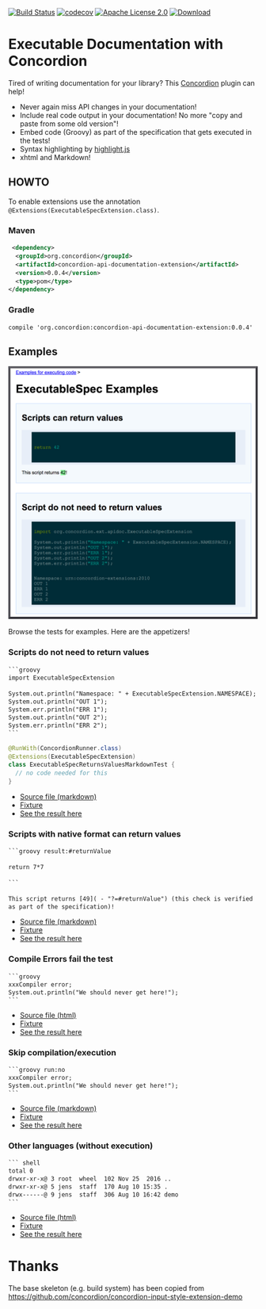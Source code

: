 [![Build Status](https://travis-ci.org/concordion/concordion-api-documentation-extension.svg?branch=master)](https://travis-ci.org/concordion/concordion-api-documentation-extension)
[![codecov](https://codecov.io/gh/concordion/concordion-api-documentation-extension/branch/master/graph/badge.svg)](https://codecov.io/gh/concordion/concordion-api-documentation-extension)
[![Apache License 2.0](https://img.shields.io/badge/license-Apache%202.0-blue.svg)](http://www.apache.org/licenses/LICENSE-2.0.html)
[![Download](https://api.bintray.com/packages/concordion/maven/concordion-api-documentation-extension/images/download.svg) ](https://bintray.com/concordion/maven/concordion-api-documentation-extension/_latestVersion)

# Executable Documentation with Concordion

Tired of writing documentation for your library? This [Concordion](http://concordion.org/) plugin can help!

* Never again miss API changes in your documentation!
* Include real code output in your documentation! No more "copy and paste from some old version"!
* Embed code (Groovy) as part of the specification that gets executed in the tests!
* Syntax highlighting by [highlight.js](https://highlightjs.org/)
* xhtml and Markdown!

## HOWTO

To enable extensions use the annotation `@Extensions(ExecutableSpecExtension.class)`.
  
### Maven
```xml
 <dependency>
  <groupId>org.concordion</groupId>
  <artifactId>concordion-api-documentation-extension</artifactId>
  <version>0.0.4</version>
  <type>pom</type>
</dependency>
```

### Gradle
```
compile 'org.concordion:concordion-api-documentation-extension:0.0.4'
```

## Examples

![Screenshot](assets/ExampleScreenshot.png)


Browse the tests for examples. Here are the appetizers!

### Scripts do not need to return values

    ```groovy
    import ExecutableSpecExtension
    
    System.out.println("Namespace: " + ExecutableSpecExtension.NAMESPACE);
    System.out.println("OUT 1");
    System.err.println("ERR 1");
    System.out.println("OUT 2");
    System.err.println("ERR 2");
    ```
    
```java
@RunWith(ConcordionRunner.class)
@Extensions(ExecutableSpecExtension)
class ExecutableSpecReturnsValuesMarkdownTest {
  // no code needed for this
}
```
* [Source file (markdown)](src/test/resources/spec/org/concordion/ext/apidoc/executing/ExecutableSpecReturnsValuesMarkdown.md)
* [Fixture](src/test/groovy/spec/org/concordion/ext/apidoc/executing/ExecutableSpecReturnsValuesMarkdown.groovy)
* [See the result here](https://concordion.github.io/concordion-api-documentation-extension/spec/spec/org/concordion/ext/apidoc/executing/ExecutableSpecReturnsValuesMarkdown.html)

### Scripts with native format can return values

    ```groovy result:#returnValue
    
    return 7*7
    
    ```

    This script returns [49]( - "?=#returnValue") (this check is verified as part of the specification)!

* [Source file (markdown)](src/test/resources/spec/org/concordion/ext/apidoc/executing/ExecutableSpecReturnsValuesMarkdown.md)
* [Fixture](src/test/groovy/spec/org/concordion/ext/apidoc/executing/ExecutableSpecReturnsValuesMarkdown.groovy)
* [See the result here](https://concordion.github.io/concordion-api-documentation-extension/spec/spec/org/concordion/ext/apidoc/executing/ExecutableSpecReturnsValuesMarkdown.html)

### Compile Errors fail the test

    ```groovy
    xxxCompiler error;
    System.out.println("We should never get here!");
    ```


* [Source file (html)](src/test/resources/spec/org/concordion/ext/apidoc/executing/CompileErrors.html)
* [Fixture](src/test/groovy/spec/org/concordion/ext/apidoc/executing/CompileErrorsTest.groovy)
* [See the result here](https://concordion.github.io/concordion-api-documentation-extension/spec/spec/org/concordion/ext/apidoc/executing/CompileErrors.html)

### Skip compilation/execution

    ```groovy run:no
    xxxCompiler error;
    System.out.println("We should never get here!");
    ```
    
* [Source file (markdown)](src/test/resources/spec/org/concordion/ext/apidoc/executing/MarkDownNoExecution.md)
* [Fixture](src/test/groovy/spec/org/concordion/ext/apidoc/executing/MarkDownNoExecutionTest.groovy)
* [See the result here](https://concordion.github.io/concordion-api-documentation-extension/spec/spec/org/concordion/ext/apidoc/executing/MarkDownNoExecution.html)

### Other languages (without execution)
    ``` shell
    total 0
    drwxr-xr-x@ 3 root  wheel  102 Nov 25  2016 ..
    drwxr-xr-x@ 5 jens  staff  170 Aug 10 15:35 .
    drwx------@ 9 jens  staff  306 Aug 10 16:42 demo
    ```
    
* [Source file (html)](src/test/resources/spec/org/concordion/ext/apidoc/executing/UnknownLanguages.html)
* [Fixture](src/test/groovy/spec/org/concordion/ext/apidoc/executing/UnknownLanguagesTest.groovy)
* [See the result here](https://concordion.github.io/concordion-api-documentation-extension/spec/spec/org/concordion/ext/apidoc/executing/UnknownLanguages.html)

# Thanks

The base skeleton (e.g. build system) has been copied from https://github.com/concordion/concordion-input-style-extension-demo


